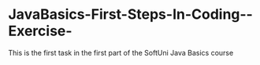 # JavaBasics-First-Steps-In-Coding--Exercise-
This is the first task in the first part of the SoftUni Java Basics course
